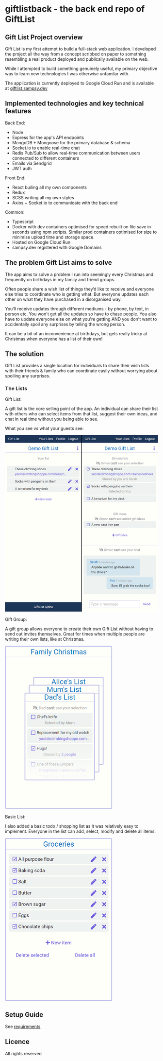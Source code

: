 # giftlistback - the back end repo of GiftList

## Gift List Project overview

Gift List is my first attempt to build a full-stack web application. I developed the project all the way from a concept scribbed on paper to something resembling a real product deployed and publically available on the web.

While I attempted to build something genuinely useful, my primary objective was to learn new technologies I was otherwise unfamilar with.

The application is currently deployed to Google Cloud Run and is available at [giftlist.sampsy.dev](https://giftlist.sampsy.dev)

## Implemented technologies and key technical features

Back End:

-   Node
-   Express for the app's API endpoints
-   MongoDB + Mongoose for the primary database & schema
-   Socket.io to enable real-time chat
-   Redis Pub/Sub to allow real-time communication between users connected to different containers
-   Emails via Sendgrid
-   JWT auth

Front End:

-   React builing all my own components
-   Redux
-   SCSS writing all my own styles
-   Axios + Socket.io to communicate with the back end

Common:

-   Typescript
-   Docker with dev containers optimised for speed rebuilt on file save in seconds using npm scripts. Similar prod containers optimised for size to minimise upload time and storage space.
-   Hosted on Google Cloud Run
-   sampsy.dev registered with Google Domains

## The problem Gift List aims to solve

The app aims to solve a problem I run into seemingly every Christmas and frequently on birthdays in my family and friend groups.

Often people share a wish list of things they’d like to receive and everyone else tries to coordinate who is getting what. But everyone updates each other on what they have purchased in a disorganised way.

You'll receive updates through different mediums - by phone, by text, in person etc. You won't get all the updates so have to chase people. You also have to update everyone else on what you're getting AND you don't want to accidentally spoil any surprises by telling the wrong person.

It can be a bit of an inconvenience at birthdays, but gets really tricky at Christmas when everyone has a list of their own!

## The solution

Gift List provides a single location for individuals to share their wish lists with their friends & family who can coordinate easily without worrying about spoiling any surprises.

### The Lists

Gift List:

A gift list is the core selling point of the app. An individual can share their list with others who can select items from that list, suggest their own ideas, and chat in real time without you being able to see.

What you see vs what your guests see:

<img src="documentation/giftListExampleSmall.png">

Gift Group:

A gift group allows everyone to create their own Gift List without having to send out invites themselves. Great for times when multiple people are writing their own lists, like at Christmas.

<img src="documentation/giftGroupExampleSmall.png">

Basic List:

I also added a basic todo / shopping list as it was relatively easy to implement. Everyone in the list can add, select, modify and delete all items.

<img src="documentation/basicListExampleSmall.png">

## Setup Guide

See [requirements](documentation/REQUIREMENTS.md)

## Licence

All rights reserved

